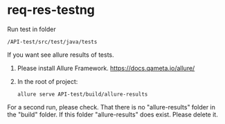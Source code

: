 # req-res-testng

Run test in folder 

```
/API-test/src/test/java/tests
```

If you want see allure results of tests.

1. Please install Allure Framework. https://docs.qameta.io/allure/

2. In the root of project:
   ```
   allure serve API-test/build/allure-results
   ```

For a second run, please check. That there is no "allure-results" folder in the "build" folder. If this folder "allure-results" does exist. Please delete it.